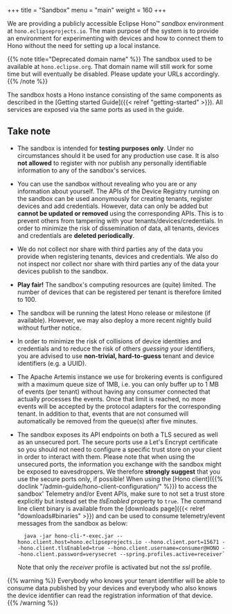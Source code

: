 +++
title = "Sandbox"
menu = "main"
weight = 160
+++

We are providing a publicly accessible Eclipse Hono&trade; *sandbox* environment at `hono.eclipseprojects.io`.
The main purpose of the system is to provide an environment for experimenting with devices and how to connect them to Hono without the need for setting up a local instance.

{{% note title="Deprecated domain name" %}}
The sandbox used to be available at `hono.eclipse.org`. That domain name will still work for some time but
will eventually be disabled. Please update your URLs accordingly.
{{% /note %}}

The sandbox hosts a Hono instance consisting of the same components as described in the [Getting started Guide]({{< relref "getting-started" >}}).
All services are exposed via the same ports as used in the guide.

## Take note

* The sandbox is intended for **testing purposes only**. Under no circumstances should it be used for any production use case.
  It is also **not allowed** to register with nor publish any personally identifiable information to any of the sandbox's services.
* You can use the sandbox without revealing who you are or any information about yourself. The APIs of the Device Registry running
  on the sandbox can be used anonymously for creating tenants, register devices and add credentials. However, data can only be added
  but **cannot be updated or removed** using the corresponding APIs. This is to prevent others from tampering with your
  tenants/devices/credentials. In order to minimize the risk of dissemination of data, all tenants, devices and credentials are
  **deleted periodically**.
* We do not collect nor share with third parties any of the data you provide when registering tenants, devices and credentials.
  We also do not inspect nor collect nor share with third parties any of the data your devices publish to the sandbox.
* **Play fair!** The sandbox's computing resources are (quite) limited. The number of devices that can be registered per tenant
  is therefore limited to 100.
* The sandbox will be running the latest Hono release or milestone (if available). However, we may also deploy a more recent nightly
  build without further notice.
* In order to minimize the risk of collisions of device identities and credentials and to reduce the risk of others *guessing*
  your identifiers, you are advised to use **non-trivial, hard-to-guess** tenant and device identifiers (e.g. a UUID).
* The Apache Artemis instance we use for brokering events is configured with a maximum queue size of 1MB, i.e. you can only buffer
  up to 1 MB of events (per tenant) without having any consumer connected that actually processes the events.
  Once that limit is reached, no more events will be accepted by the protocol adapters for the corresponding tenant.
  In addition to that, events that are not consumed will automatically be removed from the queue(s) after five minutes.
* The sandbox exposes its API endpoints on both a TLS secured as well as an unsecured port. The secure ports use a Let's Encrypt
  certificate so you should not need to configure a specific trust store on your client in order to interact with them. Please note
  that when using the unsecured ports, the information you exchange with the sandbox might be exposed to eavesdroppers.
  We therefore **strongly suggest** that you use the secure ports only, if possible!
  When using the [Hono client]({{% doclink "/admin-guide/hono-client-configuration/" %}}) to access the sandbox'
  Telemetry and/or Event APIs, make sure to not set a trust store explicitly but instead set the *tlsEnabled* property to `true`.
  The command line client binary is available from the [downloads page]({{< relref "downloads#binaries" >}}) and
  can be used to consume telemetry/event messages from the sandbox as below:
  
        java -jar hono-cli-*-exec.jar --hono.client.host=hono.eclipseprojects.io --hono.client.port=15671 --hono.client.tlsEnabled=true --hono.client.username=consumer@HONO --hono.client.password=verysecret --spring.profiles.active=receiver`
  Note that only the *receiver* profile is activated but not the *ssl* profile.


{{% warning %}}
Everybody who knows your tenant identifier will be able to consume data published by your devices and everybody who also knows the device identifier can read the registration information of that device.
{{% /warning %}}
